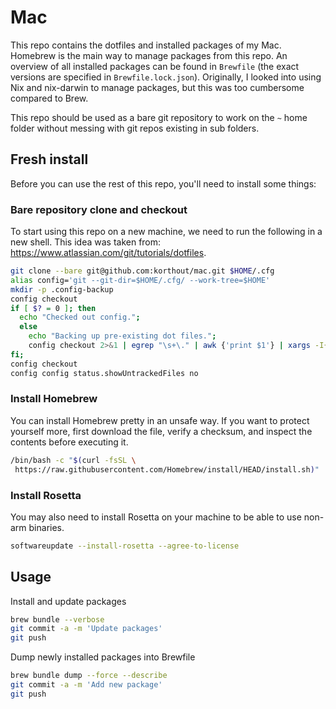 # Mac

This repo contains the dotfiles and installed packages of my Mac.
Homebrew is the main way to manage packages from this repo.
An overview of all installed packages can be found in `Brewfile` (the exact versions are specified in `Brewfile.lock.json`).
Originally, I looked into using Nix and nix-darwin to manage packages, but this was too cumbersome compared to Brew.

This repo should be used as a bare git repository to work on the `~` home folder without messing with git repos existing in sub folders.

## Fresh install

Before you can use the rest of this repo, you'll need to install some things:

### Bare repository clone and checkout

To start using this repo on a new machine, we need to run the following in a new shell.
This idea was taken from: https://www.atlassian.com/git/tutorials/dotfiles.

```sh
git clone --bare git@github.com:korthout/mac.git $HOME/.cfg
alias config='git --git-dir=$HOME/.cfg/ --work-tree=$HOME'
mkdir -p .config-backup
config checkout
if [ $? = 0 ]; then
  echo "Checked out config.";
  else
    echo "Backing up pre-existing dot files.";
    config checkout 2>&1 | egrep "\s+\." | awk {'print $1'} | xargs -I{} mv {} .config-backup/{}
fi;
config checkout
config config status.showUntrackedFiles no
```

### Install Homebrew

You can install Homebrew pretty in an unsafe way.
If you want to protect yourself more, first download the file, verify a checksum, and inspect the contents before executing it.

```sh
/bin/bash -c "$(curl -fsSL \
 https://raw.githubusercontent.com/Homebrew/install/HEAD/install.sh)"
```

### Install Rosetta

You may also need to install Rosetta on your machine to be able to use non-arm binaries.

```sh
softwareupdate --install-rosetta --agree-to-license
```

## Usage

Install and update packages

```sh
brew bundle --verbose
git commit -a -m 'Update packages'
git push
```

Dump newly installed packages into Brewfile

```sh
brew bundle dump --force --describe
git commit -a -m 'Add new package'
git push
```
